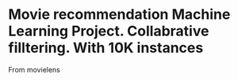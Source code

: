 # Movie recommendation Machine Learning Project. Collabrative filltering. With 10K instances
From movielens

